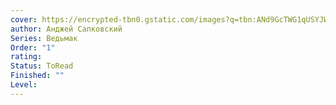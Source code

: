 ```yaml
---
cover: https://encrypted-tbn0.gstatic.com/images?q=tbn:ANd9GcTWG1qUSYJWG1BIR3Nuv-vuDtZxCjy_o4oiRg&s
author: Анджей Сапковский
Series: Ведьмак
Order: "1"
rating: 
Status: ToRead
Finished: ""
Level:
---
```









